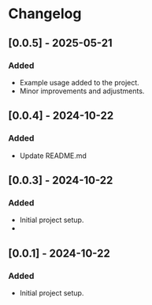# Changelog

## [0.0.5] - 2025-05-21
### Added
- Example usage added to the project.
- Minor improvements and adjustments.

## [0.0.4] - 2024-10-22
### Added
-  Update README.md

## [0.0.3] - 2024-10-22
### Added
- Initial project setup.
- 
## [0.0.1] - 2024-10-22
### Added
- Initial project setup.
